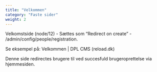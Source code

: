 ```yaml
---
title: "Velkommen"
category: "Faste sider"
weight: 2
---
```


Velkomstside (node/12) - Sættes som “Redirect on create” - /admin/config/people/registration.

Se eksempel på: Velkommen | DPL CMS (reload.dk)

Denne side redirectes brugere til ved succesfuld brugeroprettelse via hjemmesiden.

